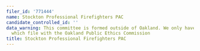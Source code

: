 ```yaml
---
filer_id: '771444'
name: Stockton Professional Firefighters PAC
candidate_controlled_id: ''
data_warning: This committee is formed outside of Oakland. We only have data on committees
  which file with the Oakland Public Ethics Commission
title: Stockton Professional Firefighters PAC
---
```

